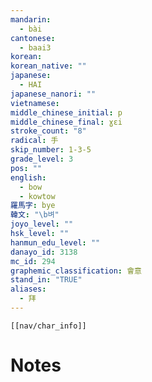 ```yaml
---
mandarin:
  - bài
cantonese:
  - baai3
korean:
korean_native: ""
japanese:
  - HAI
japanese_nanori: ""
vietnamese:
middle_chinese_initial: p
middle_chinese_final: ɣɛi
stroke_count: "8"
radical: 手
skip_number: 1-3-5
grade_level: 3
pos: ""
english:
  - bow
  - kowtow
羅馬字: bye
韓文: "\b벼"
joyo_level: ""
hsk_level: ""
hanmun_edu_level: ""
danayo_id: 3138
mc_id: 294
graphemic_classification: 會意
stand_in: "TRUE"
aliases:
  - 拜
---
```

```meta-bind-embed
[[nav/char_info]]
```

# Notes
